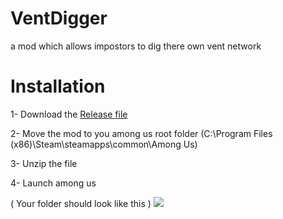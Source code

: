 # VentDigger
a mod which allows impostors to dig there own vent network

# Installation

1- Download the [Release file](https://github.com/ZiadMontaser/VentDigger/releases/tag/1.1.0) 

2- Move the mod to you among us root folder (C:\Program Files (x86)\Steam\steamapps\common\Among Us)

3- Unzip the file 

4- Launch among us

( Your folder should look like this )
![](https://github.com/ZiadMontaser/VentDigger/blob/master/docs/images/after%20installation.png?raw=true)
